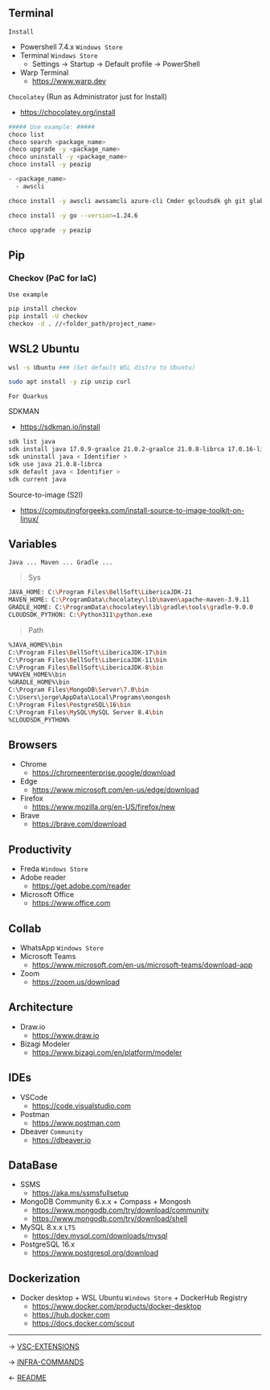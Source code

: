 ## Terminal

`Install`

- Powershell 7.4.x `Windows Store`
- Terminal `Windows Store`
  - Settings -> Startup -> Default profile -> PowerShell
- Warp Terminal 
  - https://www.warp.dev


`Chocolatey` (Run as Administrator just for Install)

- https://chocolatey.org/install

```bash
##### Use example: #####
choco list
choco search <package_name>
choco upgrade -y <package_name>
choco uninstall -y <package_name>
choco install -y peazip

- <package_name>
  - awscli

choco install -y awscli awssamcli azure-cli Cmder gcloudsdk gh git glab gradle graphviz javadecompiler-gui k9s kubernetes-cli kubernetes-helm kubernetes-helmfile kubernetes-kops liberica11jdk liberica17jdk liberica21jdk liberica8jdk maven Minikube nvm opentofu python311 serverless sqlitestudio terraform vault

choco install -y go --version=1.24.6

choco upgrade -y peazip
```

## Pip

### Checkov (PaC for IaC)

`Use example`
```bash
pip install checkov    
pip install -U checkov
checkov -d . //<folder_path/project_name>
```

## WSL2 Ubuntu
```bash
wsl -s Ubuntu ### (Set default WSL distro to Ubuntu)

sudo apt install -y zip unzip curl
```

`For Quarkus`

SDKMAN
- https://sdkman.io/install
```bash
sdk list java
sdk install java 17.0.9-graalce 21.0.2-graalce 21.0.8-librca 17.0.16-librca
sdk uninstall java < Identifier >
sdk use java 21.0.8-librca
sdk default java < Identifier >
sdk current java
```
Source-to-image (S2I)

- https://computingforgeeks.com/install-source-to-image-toolkit-on-linux/

## Variables

`Java ... Maven ... Gradle ...`

> Sys
```bash
JAVA_HOME: C:\Program Files\BellSoft\LibericaJDK-21
MAVEN_HOME: C:\ProgramData\chocolatey\lib\maven\apache-maven-3.9.11
GRADLE_HOME: C:\ProgramData\chocolatey\lib\gradle\tools\gradle-9.0.0
CLOUDSDK_PYTHON: C:\Python311\python.exe
```
> Path
```bash
%JAVA_HOME%\bin
C:\Program Files\BellSoft\LibericaJDK-17\bin
C:\Program Files\BellSoft\LibericaJDK-11\bin 
C:\Program Files\BellSoft\LibericaJDK-8\bin
%MAVEN_HOME%\bin
%GRADLE_HOME%\bin
C:\Program Files\MongoDB\Server\7.0\bin
C:\Users\jorge\AppData\Local\Programs\mongosh
C:\Program Files\PostgreSQL\16\bin
C:\Program Files\MySQL\MySQL Server 8.4\bin
%CLOUDSDK_PYTHON%
```

## Browsers
  
  - Chrome
    - https://chromeenterprise.google/download
  - Edge
    - https://www.microsoft.com/en-us/edge/download
  - Firefox 
    - https://www.mozilla.org/en-US/firefox/new
  - Brave 
    - https://brave.com/download

## Productivity

  - Freda `Windows Store`
  - Adobe reader 
    - https://get.adobe.com/reader
  - Microsoft Office 
    - https://www.office.com
  
## Collab
  
  - WhatsApp `Windows Store`
  - Microsoft Teams 
    - https://www.microsoft.com/en-us/microsoft-teams/download-app
  - Zoom 
    - https://zoom.us/download

## Architecture

  - Draw.io 
    - https://www.draw.io
  - Bizagi Modeler 
    - https://www.bizagi.com/en/platform/modeler

## IDEs
  
  - VSCode 
    - https://code.visualstudio.com
  - Postman 
    - https://www.postman.com
  - Dbeaver `Community`
    - https://dbeaver.io

## DataBase

  - SSMS
    - https://aka.ms/ssmsfullsetup
  - MongoDB Community 6.x.x + Compass + Mongosh 
    - https://www.mongodb.com/try/download/community 
    - https://www.mongodb.com/try/download/shell
  - MySQL 8.x.x `LTS` 
    - https://dev.mysql.com/downloads/mysql
  - PostgreSQL 16.x
    - https://www.postgresql.org/download
  
## Dockerization
  
  - Docker desktop + WSL Ubuntu `Windows Store` + DockerHub Registry 
    - https://www.docker.com/products/docker-desktop 
    - https://hub.docker.com
    - https://docs.docker.com/scout
---

-> [VSC-EXTENSIONS](vsc-ext.md)

-> [INFRA-COMMANDS](infra-cmds.md)

<- [README](README.md)

